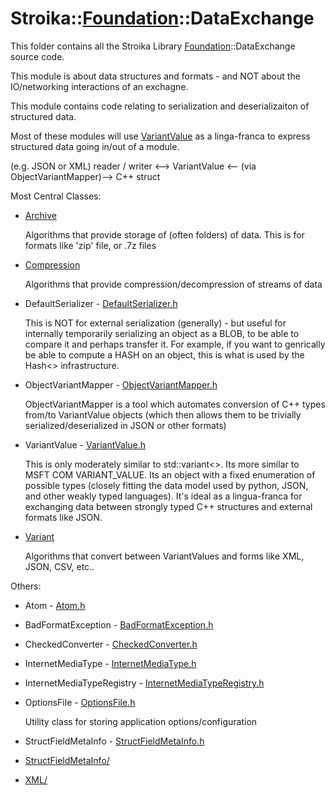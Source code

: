 # Stroika::[Foundation](../ReadMe.md)::DataExchange

This folder contains all the Stroika Library [Foundation](../ReadMe.md)::DataExchange source code.

This module is about data structures and formats - and NOT about the IO/networking interactions of
an exchagne.

This module contains code relating to serialization and deserializaiton of structured data.

Most of these modules will use [VariantValue](./VariantValue.h) as a linga-franca to express structured data
going in/out of a module.

(e.g. JSON or XML) reader / writer <--> VariantValue <-- (via ObjectVariantMapper)--> C++ struct

Most Central Classes:

- [Archive](Archive/ReadMe.md)

  Algorithms that provide storage of (often folders) of data. This is for formats like 'zip' file, or .7z files

- [Compression](Compression/ReadMe.md)

  Algorithms that provide compression/decompression of streams of data

- DefaultSerializer - [DefaultSerializer.h](DefaultSerializer.h)

  This is NOT for external serialization (generally) - but useful for internally temporarily serializing an object as a BLOB, to be able to compare it and perhaps transfer it. For example, if you want to genrically be able to compute a HASH on an object, this is what is used by the Hash\<> infrastructure.

- ObjectVariantMapper - [ObjectVariantMapper.h](ObjectVariantMapper.h)

  ObjectVariantMapper is a tool which automates conversion of C++ types from/to VariantValue objects (which then allows them to be trivially serialized/deserialized in JSON or other formats)

- VariantValue - [VariantValue.h](VariantValue.h)

  This is only moderately similar to std::variant\<>. Its more similar to MSFT COM VARIANT_VALUE. Its an object with a fixed enumeration of possible types (closely fitting the data model used by python, JSON, and other weakly typed languages). It's ideal as a lingua-franca for exchanging data between strongly typed C++ structures and external formats like JSON.

- [Variant](Variant/ReadMe.md)

  Algorithms that convert between VariantValues and forms like XML, JSON, CSV, etc..

Others:

- Atom - [Atom.h](Atom.h)
- BadFormatException - [BadFormatException.h](BadFormatException.h)
- CheckedConverter - [CheckedConverter.h](CheckedConverter.h)
- InternetMediaType - [InternetMediaType.h](InternetMediaType.h)
- InternetMediaTypeRegistry - [InternetMediaTypeRegistry.h](InternetMediaTypeRegistry.h)
- OptionsFile - [OptionsFile.h](OptionsFile.h)

  Utility class for storing application options/configuration

- StructFieldMetaInfo - [StructFieldMetaInfo.h](StructFieldMetaInfo.h)

- [StructFieldMetaInfo/](StructFieldMetaInfo/ReadMe.md)
- [XML/](XML/ReadMe.md)
